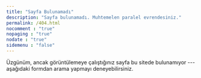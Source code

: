 ```yaml
---
title: "Sayfa Bulunamadı"
description: "Sayfa bulunamadı. Muhtemelen paralel evrendesiniz."
permalink: /404.html
nocomment : "true"
nopaging : "true"
nodate : "true"
sidemenu : "false"
---  
```


Üzgünüm, ancak görüntülemeye çalıştığınız sayfa bu sitede bulunamıyor --- aşağıdaki formdan arama yapmayı deneyebilirsiniz.

<script type="text/javascript">
  var GOOG_FIXURL_LANG = 'tr';
  var GOOG_FIXURL_SITE = '{{ $Site.url }}'
</script>
<script type="text/javascript"
  src="//linkhelp.clients.google.com/tbproxy/lh/wm/fixurl.js">
</script>